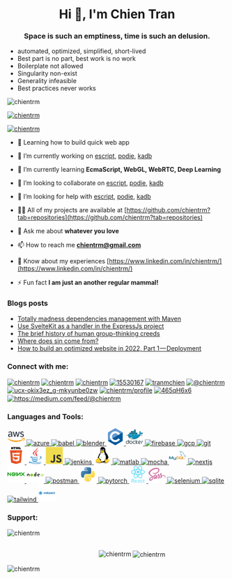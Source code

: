 <h1 align="center">Hi 👋, I'm Chien Tran</h1>
<h3 align="center">Space is such an emptiness, time is such an delusion.</h3>

- automated, optimized, simplified, short-lived
- Best part is no part, best work is no work
- Boilerplate not allowed
- Singularity non-exist
- Generality infeasible
- Best practices never works

<p align="left"> <img src="https://komarev.com/ghpvc/?username=chientrm&label=Profile%20views&color=0e75b6&style=flat" alt="chientrm" /> </p>

<p align="left"> <a href="https://github.com/ryo-ma/github-profile-trophy"><img src="https://github-profile-trophy.vercel.app/?username=chientrm" alt="chientrm" /></a> </p>

<p align="left"> <a href="https://twitter.com/chientrm" target="blank"><img src="https://img.shields.io/twitter/follow/chientrm?logo=twitter&style=for-the-badge" alt="chientrm" /></a> </p>

- 🐸 Learning how to build quick web app

- 🔭 I’m currently working on [escript](https://github.com/chientrm/es), [podie](https://podie.pages.dev/), [kadb](https://github.com/chientrm/kadb)

- 🌱 I’m currently learning **EcmaScript, WebGL, WebRTC, Deep Learning**

- 👯 I’m looking to collaborate on [escript](https://github.com/chientrm/es), [podie](https://podie.pages.dev/), [kadb](https://github.com/chientrm/kadb)

- 🤝 I’m looking for help with [escript](https://github.com/chientrm/es), [podie](https://podie.pages.dev/), [kadb](https://github.com/chientrm/kadb)

- 👨‍💻 All of my projects are available at [https://github.com/chientrm?tab=repositories](https://github.com/chientrm?tab=repositories)

- 💬 Ask me about **whatever you love**

- 📫 How to reach me **chientrm@gmail.com**

- 📄 Know about my experiences [https://www.linkedin.com/in/chientrm/](https://www.linkedin.com/in/chientrm/)

- ⚡ Fun fact **I am just an another regular mammal!**

### Blogs posts
<!-- BLOG-POST-LIST:START -->
- [Totally madness dependencies management with Maven](https://chientrm.medium.com/totally-madness-dependencies-management-with-maven-3196a6f7d84?source=rss-25b5c397d3ab------2)
- [Use SvelteKit as a handler in the ExpressJs project](https://chientrm.medium.com/use-sveltekit-as-a-handler-in-the-expressjs-project-15524b01128f?source=rss-25b5c397d3ab------2)
- [The brief history of human group-thinking creeds](https://chientrm.medium.com/the-brief-history-of-human-group-thinking-creeds-50279b6b845c?source=rss-25b5c397d3ab------2)
- [Where does sin come from?](https://chientrm.medium.com/where-does-sin-come-from-87345f53696b?source=rss-25b5c397d3ab------2)
- [How to build an optimized website in 2022, Part 1 — Deployment](https://chientrm.medium.com/how-to-build-an-optimized-website-in-2022-part-1-deployment-923536a25b67?source=rss-25b5c397d3ab------2)
<!-- BLOG-POST-LIST:END -->

<h3 align="left">Connect with me:</h3>
<p align="left">
<a href="https://dev.to/chientrm" target="blank"><img align="center" src="https://raw.githubusercontent.com/rahuldkjain/github-profile-readme-generator/master/src/images/icons/Social/devto.svg" alt="chientrm" height="30" width="40" /></a>
<a href="https://twitter.com/chientrm" target="blank"><img align="center" src="https://raw.githubusercontent.com/rahuldkjain/github-profile-readme-generator/master/src/images/icons/Social/twitter.svg" alt="chientrm" height="30" width="40" /></a>
<a href="https://linkedin.com/in/chientrm" target="blank"><img align="center" src="https://raw.githubusercontent.com/rahuldkjain/github-profile-readme-generator/master/src/images/icons/Social/linked-in-alt.svg" alt="chientrm" height="30" width="40" /></a>
<a href="https://stackoverflow.com/users/15530167" target="blank"><img align="center" src="https://raw.githubusercontent.com/rahuldkjain/github-profile-readme-generator/master/src/images/icons/Social/stack-overflow.svg" alt="15530167" height="30" width="40" /></a>
<a href="https://kaggle.com/tranmchien" target="blank"><img align="center" src="https://raw.githubusercontent.com/rahuldkjain/github-profile-readme-generator/master/src/images/icons/Social/kaggle.svg" alt="tranmchien" height="30" width="40" /></a>
<a href="https://medium.com/@chientrm" target="blank"><img align="center" src="https://raw.githubusercontent.com/rahuldkjain/github-profile-readme-generator/master/src/images/icons/Social/medium.svg" alt="@chientrm" height="30" width="40" /></a>
<a href="https://www.youtube.com/c/ucx-okix3ez_g-mkyunbe0zw" target="blank"><img align="center" src="https://raw.githubusercontent.com/rahuldkjain/github-profile-readme-generator/master/src/images/icons/Social/youtube.svg" alt="ucx-okix3ez_g-mkyunbe0zw" height="30" width="40" /></a>
<a href="https://auth.geeksforgeeks.org/user/chientrm/profile" target="blank"><img align="center" src="https://raw.githubusercontent.com/rahuldkjain/github-profile-readme-generator/master/src/images/icons/Social/geeks-for-geeks.svg" alt="chientrm/profile" height="30" width="40" /></a>
<a href="https://discord.gg/465qH6x6" target="blank"><img align="center" src="https://raw.githubusercontent.com/rahuldkjain/github-profile-readme-generator/master/src/images/icons/Social/discord.svg" alt="465qH6x6" height="30" width="40" /></a>
<a href="/https://medium.com/feed/@chientrm" target="blank"><img align="center" src="https://raw.githubusercontent.com/rahuldkjain/github-profile-readme-generator/master/src/images/icons/Social/rss.svg" alt="https://medium.com/feed/@chientrm" height="30" width="40" /></a>
</p>

<h3 align="left">Languages and Tools:</h3>
<p align="left"> <a href="https://aws.amazon.com" target="_blank" rel="noreferrer"> <img src="https://raw.githubusercontent.com/devicons/devicon/master/icons/amazonwebservices/amazonwebservices-original-wordmark.svg" alt="aws" width="40" height="40"/> </a> <a href="https://azure.microsoft.com/en-in/" target="_blank" rel="noreferrer"> <img src="https://www.vectorlogo.zone/logos/microsoft_azure/microsoft_azure-icon.svg" alt="azure" width="40" height="40"/> </a> <a href="https://babeljs.io/" target="_blank" rel="noreferrer"> <img src="https://www.vectorlogo.zone/logos/babeljs/babeljs-icon.svg" alt="babel" width="40" height="40"/> </a> <a href="https://www.blender.org/" target="_blank" rel="noreferrer"> <img src="https://download.blender.org/branding/community/blender_community_badge_white.svg" alt="blender" width="40" height="40"/> </a> <a href="https://www.cprogramming.com/" target="_blank" rel="noreferrer"> <img src="https://raw.githubusercontent.com/devicons/devicon/master/icons/c/c-original.svg" alt="c" width="40" height="40"/> </a> <a href="https://www.docker.com/" target="_blank" rel="noreferrer"> <img src="https://raw.githubusercontent.com/devicons/devicon/master/icons/docker/docker-original-wordmark.svg" alt="docker" width="40" height="40"/> </a> <a href="https://firebase.google.com/" target="_blank" rel="noreferrer"> <img src="https://www.vectorlogo.zone/logos/firebase/firebase-icon.svg" alt="firebase" width="40" height="40"/> </a> <a href="https://cloud.google.com" target="_blank" rel="noreferrer"> <img src="https://www.vectorlogo.zone/logos/google_cloud/google_cloud-icon.svg" alt="gcp" width="40" height="40"/> </a> <a href="https://git-scm.com/" target="_blank" rel="noreferrer"> <img src="https://www.vectorlogo.zone/logos/git-scm/git-scm-icon.svg" alt="git" width="40" height="40"/> </a> <a href="https://www.w3.org/html/" target="_blank" rel="noreferrer"> <img src="https://raw.githubusercontent.com/devicons/devicon/master/icons/html5/html5-original-wordmark.svg" alt="html5" width="40" height="40"/> </a> <a href="https://www.java.com" target="_blank" rel="noreferrer"> <img src="https://raw.githubusercontent.com/devicons/devicon/master/icons/java/java-original.svg" alt="java" width="40" height="40"/> </a> <a href="https://developer.mozilla.org/en-US/docs/Web/JavaScript" target="_blank" rel="noreferrer"> <img src="https://raw.githubusercontent.com/devicons/devicon/master/icons/javascript/javascript-original.svg" alt="javascript" width="40" height="40"/> </a> <a href="https://www.jenkins.io" target="_blank" rel="noreferrer"> <img src="https://www.vectorlogo.zone/logos/jenkins/jenkins-icon.svg" alt="jenkins" width="40" height="40"/> </a> <a href="https://www.linux.org/" target="_blank" rel="noreferrer"> <img src="https://raw.githubusercontent.com/devicons/devicon/master/icons/linux/linux-original.svg" alt="linux" width="40" height="40"/> </a> <a href="https://www.mathworks.com/" target="_blank" rel="noreferrer"> <img src="https://upload.wikimedia.org/wikipedia/commons/2/21/Matlab_Logo.png" alt="matlab" width="40" height="40"/> </a> <a href="https://mochajs.org" target="_blank" rel="noreferrer"> <img src="https://www.vectorlogo.zone/logos/mochajs/mochajs-icon.svg" alt="mocha" width="40" height="40"/> </a> <a href="https://www.mysql.com/" target="_blank" rel="noreferrer"> <img src="https://raw.githubusercontent.com/devicons/devicon/master/icons/mysql/mysql-original-wordmark.svg" alt="mysql" width="40" height="40"/> </a> <a href="https://nextjs.org/" target="_blank" rel="noreferrer"> <img src="https://cdn.worldvectorlogo.com/logos/nextjs-2.svg" alt="nextjs" width="40" height="40"/> </a> <a href="https://www.nginx.com" target="_blank" rel="noreferrer"> <img src="https://raw.githubusercontent.com/devicons/devicon/master/icons/nginx/nginx-original.svg" alt="nginx" width="40" height="40"/> </a> <a href="https://nodejs.org" target="_blank" rel="noreferrer"> <img src="https://raw.githubusercontent.com/devicons/devicon/master/icons/nodejs/nodejs-original-wordmark.svg" alt="nodejs" width="40" height="40"/> </a> <a href="https://postman.com" target="_blank" rel="noreferrer"> <img src="https://www.vectorlogo.zone/logos/getpostman/getpostman-icon.svg" alt="postman" width="40" height="40"/> </a> <a href="https://www.python.org" target="_blank" rel="noreferrer"> <img src="https://raw.githubusercontent.com/devicons/devicon/master/icons/python/python-original.svg" alt="python" width="40" height="40"/> </a> <a href="https://pytorch.org/" target="_blank" rel="noreferrer"> <img src="https://www.vectorlogo.zone/logos/pytorch/pytorch-icon.svg" alt="pytorch" width="40" height="40"/> </a> <a href="https://reactjs.org/" target="_blank" rel="noreferrer"> <img src="https://raw.githubusercontent.com/devicons/devicon/master/icons/react/react-original-wordmark.svg" alt="react" width="40" height="40"/> </a> <a href="https://sass-lang.com" target="_blank" rel="noreferrer"> <img src="https://raw.githubusercontent.com/devicons/devicon/master/icons/sass/sass-original.svg" alt="sass" width="40" height="40"/> </a> <a href="https://www.selenium.dev" target="_blank" rel="noreferrer"> <img src="https://raw.githubusercontent.com/detain/svg-logos/780f25886640cef088af994181646db2f6b1a3f8/svg/selenium-logo.svg" alt="selenium" width="40" height="40"/> </a> <a href="https://www.sqlite.org/" target="_blank" rel="noreferrer"> <img src="https://www.vectorlogo.zone/logos/sqlite/sqlite-icon.svg" alt="sqlite" width="40" height="40"/> </a> <a href="https://tailwindcss.com/" target="_blank" rel="noreferrer"> <img src="https://www.vectorlogo.zone/logos/tailwindcss/tailwindcss-icon.svg" alt="tailwind" width="40" height="40"/> </a> <a href="https://webpack.js.org" target="_blank" rel="noreferrer"> <img src="https://raw.githubusercontent.com/devicons/devicon/d00d0969292a6569d45b06d3f350f463a0107b0d/icons/webpack/webpack-original-wordmark.svg" alt="webpack" width="40" height="40"/> </a> </p>

<h3 align="left">Support:</h3>
<p><a href="https://www.buymeacoffee.com/chientrm"> <img align="left" src="https://cdn.buymeacoffee.com/buttons/v2/default-yellow.png" height="50" width="210" alt="chientrm" /></a></p><br><br>

<p><img align="left" src="https://github-readme-stats.vercel.app/api/top-langs?username=chientrm&show_icons=true&locale=en&layout=compact" alt="chientrm" /></p>

<p>&nbsp;<img align="center" src="https://github-readme-stats.vercel.app/api?username=chientrm&show_icons=true&locale=en" alt="chientrm" /></p>

<p><img align="center" src="https://github-readme-streak-stats.herokuapp.com/?user=chientrm&" alt="chientrm" /></p>
